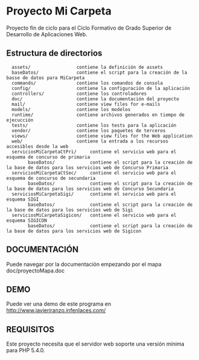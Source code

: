 Proyecto Mi Carpeta
============================
Proyecto fín de ciclo para el Ciclo Formativo de Grado Superior de Desarrollo de Aplicaciones Web.

Estructura de directorios
-------------------

      assets/                 contiene la definición de assets 
      baseDatos/              contiene el script para la creación de la basse de datos para MiCarpeta
      commands/               contiene los comandos de consola
      config/                 contiene la configuración de la aplicación
      controllers/            contiene los controladores
      doc/                    contiene la documentación del proyecto
      mail/                   contiene view files for e-mails
      models/                 contiene los modelos
      runtime/                contiene archivos generados en tiempo de ejecucción
      tests/                  contiene los tests para la aplicación
      vendor/                 contiene los paquetes de terceros
      views/                  contiene view files for the Web application
      web/                    contiene la entrada a los recursos accesibles desde la web
      serviciosMiCarpetaCtPri/     contiene el servicio web para el esquema de concurso de primaria
            baseDatos/             contiene el script para la creación de la base de datos para los servicios web de Concurso Primaria
      serviciosMiCarpetaCtSec/     contiene el servicio web para el esquema de concurso de secundaria
            baseDatos/             contiene el script para la creación de la base de datos para los servicios web de Concurso Secundaria
      serviciosMiCarpetaSigi/      contiene el servicio web para el esquema SIGI
            baseDatos/             contiene el script para la creación de la base de datos para los servicios web de Sigi
      serviciosMiCarpetaSigicon/   contiene el servicio web para el esquema SIGICON
            baseDatos/             contiene el script para la creación de la base de datos para los servicios web de Sigicon



DOCUMENTACIÓN
------------
Puede navegar por la documentación empezando por el mapa
doc/proyectoMapa.doc

DEMO
------------
Puede ver una demo de este programa en http://www.javieriranzo.infenlaces.com/

REQUISITOS
------------
Este proyecto necesita que el servidor web soporte una versión mínima para PHP 5.4.0.